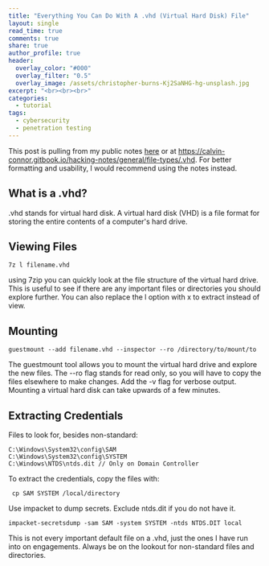 ```yaml
---
title: "Everything You Can Do With A .vhd (Virtual Hard Disk) File"
layout: single
read_time: true
comments: true
share: true
author_profile: true
header:
  overlay_color: "#000"
  overlay_filter: "0.5"
  overlay_image: /assets/christopher-burns-Kj2SaNHG-hg-unsplash.jpg
excerpt: "<br><br><br>"
categories:
  - tutorial
tags:
  - cybersecurity
  - penetration testing
---
```


This post is pulling from my public notes [here](https://calvin-connor.gitbook.io/hacking-notes/general/file-types/.vhd) or at https://calvin-connor.gitbook.io/hacking-notes/general/file-types/.vhd. For better formatting and usability, I would recommend using the notes instead.

## What is a .vhd?

.vhd stands for virtual hard disk. A virtual hard disk (VHD) is a file format for storing the entire contents of a computer's hard drive.

## Viewing Files

```
7z l filename.vhd
```

using 7zip you can quickly look at the file structure of the virtual hard drive. This is useful to see if there are any important files or directories you should explore further. You can also replace the l option with x to extract instead of view.

## Mounting

```
guestmount --add filename.vhd --inspector --ro /directory/to/mount/to
```

The guestmount tool allows you to mount the virtual hard drive and explore the new files. The --ro flag stands for read only, so you will have to copy the files elsewhere to make changes. Add the -v flag for verbose output. Mounting a virtual hard disk can take upwards of a few minutes.

## Extracting Credentials

Files to look for, besides non-standard:

```
C:\Windows\System32\config\SAM
C:\Windows\System32\config\SYSTEM
C:\Windows\NTDS\ntds.dit // Only on Domain Controller
```

To extract the credentials, copy the files with:

```
 cp SAM SYSTEM /local/directory
```
 
Use impacket to dump secrets. Exclude ntds.dit if you do not have it.

```
impacket-secretsdump -sam SAM -system SYSTEM -ntds NTDS.DIT local
```

This is not every important default file on a .vhd, just the ones I have run into on engagements. Always be on the lookout for non-standard files and directories.



